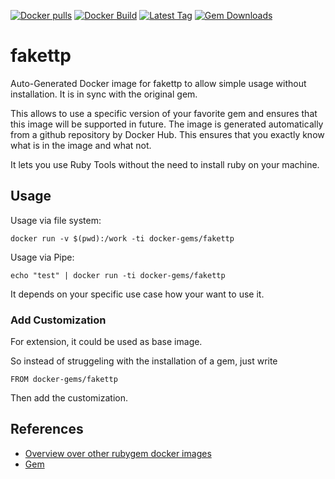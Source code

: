 [![Docker pulls](https://img.shields.io/docker/pulls/rubygem/fakettp.svg)](https://hub.docker.com/r/rubygem/fakettp/)
[![Docker Build](https://img.shields.io/docker/automated/rubygem/fakettp.svg)](https://hub.docker.com/r/rubygem/fakettp/)
[![Latest Tag](https://img.shields.io/github/tag/docker-rubygem/fakettp.svg)](https://hub.docker.com/r/rubygem/fakettp/)
[![Gem Downloads](https://img.shields.io/gem/dt/fakettp.svg)](https://rubygems.org/gems/fakettp/)
# fakettp

Auto-Generated Docker image for fakettp to allow simple usage without installation.
It is in sync with the original gem.

This allows to use a specific version of your favorite gem and ensures that this image will be supported in future.
The image is generated automatically from a github repository by Docker Hub.
This ensures that you exactly know what is in the image and what not.

It lets you use Ruby Tools without the need to install ruby on your machine.

## Usage

Usage via file system:

`docker run -v $(pwd):/work -ti docker-gems/fakettp`

Usage via Pipe:

`echo "test" | docker run -ti docker-gems/fakettp`

It depends on your specific use case how your want to use it.

### Add Customization

For extension, it could be used as base image.

So instead of struggeling with the installation of a gem, just write

`FROM docker-gems/fakettp`

Then add the customization.

## References

 - [Overview over other rubygem docker images](https://github.com/thinkbot/docker-rubygem)
 - [Gem](https://rubygems.org/gems/fakettp/)
